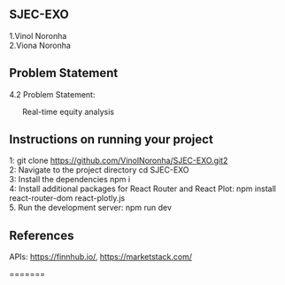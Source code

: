 ## SJEC-EXO
1.Vinol Noronha 
<br/>
2.Viona Noronha

## Problem Statement
4.2 Problem Statement: <ul> Real-time equity analysis</ul>

## Instructions on running your project
1: git clone https://github.com/VinolNoronha/SJEC-EXO.git2
<br/>
2: Navigate to the project directory cd SJEC-EXO
<br/>
3: Install the dependencies npm i
<br/>
4: Install additional packages for React Router and React Plot:  npm install react-router-dom react-plotly.js
<br/>
5. Run the development server: npm run dev


## References
APIs: https://finnhub.io/, https://marketstack.com/

=======


